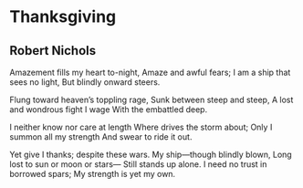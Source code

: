 # Thanksgiving
## Robert Nichols
Amazement fills my heart to-night,
Amaze and awful fears;
I am a ship that sees no light,
But blindly onward steers.

Flung toward heaven’s toppling rage,
Sunk between steep and steep,
A lost and wondrous fight I wage
With the embattled deep.

I neither know nor care at length
Where drives the storm about;
Only I summon all my strength
And swear to ride it out.

Yet give I thanks; despite these wars.
My ship—though blindly blown,
Long lost to sun or moon or stars—
Still stands up alone.
I need no trust in borrowed spars;
My strength is yet my own.